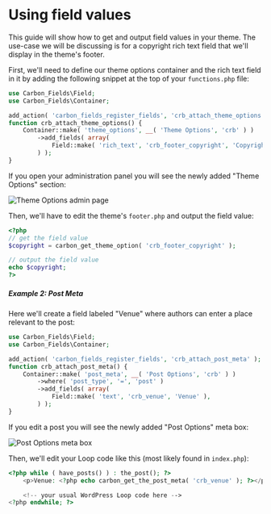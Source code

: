 # Using field values

This guide will show how to get and output field values in your theme. The use-case we will be discussing is for a copyright rich text field that we'll display in the theme's footer.

First, we'll need to define our theme options container and the rich text field in it by adding the following snippet at the top of your `functions.php` file:

```php
use Carbon_Fields\Field;
use Carbon_Fields\Container;

add_action( 'carbon_fields_register_fields', 'crb_attach_theme_options' );
function crb_attach_theme_options() {
    Container::make( 'theme_options', __( 'Theme Options', 'crb' ) )
        ->add_fields( array(
            Field::make( 'rich_text', 'crb_footer_copyright', 'Copyright' ),
        ) );
}
```

If you open your administration panel you will see the newly added "Theme Options" section:

![Theme Options admin page](https://raw.githubusercontent.com/htmlburger/carbon-fields-docs/master/assets/using-field-values-1.png)

Then, we'll have to edit the theme's `footer.php` and output the field value:

```php
<?php
// get the field value
$copyright = carbon_get_theme_option( 'crb_footer_copyright' );

// output the field value
echo $copyright;
?>
```

##### Example 2: Post Meta

Here we'll create a field labeled "Venue" where authors can enter a place relevant to the post:

```php
use Carbon_Fields\Field;
use Carbon_Fields\Container;

add_action( 'carbon_fields_register_fields', 'crb_attach_post_meta' );
function crb_attach_post_meta() {
    Container::make( 'post_meta', __( 'Post Options', 'crb' ) )
        ->where( 'post_type', '=', 'post' )
        ->add_fields( array(
            Field::make( 'text', 'crb_venue', 'Venue' ),
        ) );
}
```

If you edit a post you will see the newly added "Post Options" meta box:

![Post Options meta box](https://raw.githubusercontent.com/htmlburger/carbon-fields-docs/master/assets/using-field-values-2.png)

Then, we'll edit your Loop code like this (most likely found in `index.php`):

```php
<?php while ( have_posts() ) : the_post(); ?>
	<p>Venue: <?php echo carbon_get_the_post_meta( 'crb_venue' ); ?></p>

	<!-- your usual WordPress Loop code here -->
<?php endwhile; ?>
```